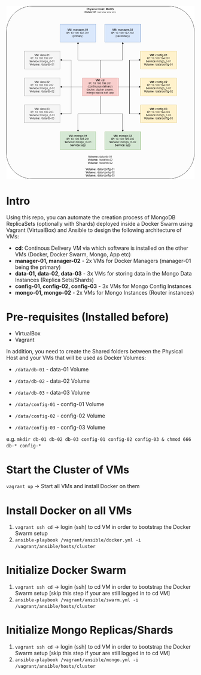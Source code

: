 ![MongoSwarm](MongoSwarm.png)
# Intro
Using this repo, you can automate the creation process of MongoDB ReplicaSets (optionally with Shards) deployed inside a Docker Swarm using Vagrant (VirtualBox) and Ansible to design the following architecture of VMs:

- **cd**: Continous Delivery VM via which software is installed on the other VMs (Docker, Docker Swarm, Mongo, App etc)
- **manager-01, manager-02** - 2x VMs for Docker Managers (manager-01 being the primary)
- **data-01, data-02, data-03** - 3x VMs for storing data in the Mongo Data Instances (Replica Sets/Shards)
- **config-01, config-02, config-03** - 3x VMs for Mongo Config Instances
- **mongo-01, mongo-02** - 2x VMs for Mongo Instances (Router instances)

# Pre-requisites (Installed before)
- VirtualBox
- Vagrant

In addition, you need to create the Shared folders between the Physical Host and your VMs that will be used as Docker Volumes:
- `/data/db-01` - data-01 Volume
- `/data/db-02` - data-02 Volume
- `/data/db-03` - data-03 Volume

- `/data/config-01` - config-01 Volume
- `/data/config-02` - config-02 Volume
- `/data/config-03` - config-03 Volume

e.g. `mkdir db-01 db-02 db-03 config-01 config-02 config-03 & chmod 666 db-* config-*`

# Start the Cluster of VMs
`vagrant up` -> Start all VMs and install Docker on them

# Install Docker on all VMs
1. `vagrant ssh cd` -> login (ssh) to cd VM in order to bootstrap the Docker Swarm setup
2. `ansible-playbook /vagrant/ansible/docker.yml -i /vagrant/ansible/hosts/cluster`

# Initialize Docker Swarm
1. `vagrant ssh cd` -> login (ssh) to cd VM in order to bootstrap the Docker Swarm setup [skip this step if your are still logged in to cd VM]
2. `ansible-playbook /vagrant/ansible/swarm.yml -i /vagrant/ansible/hosts/cluster`

# Initialize Mongo Replicas/Shards
1. `vagrant ssh cd` -> login (ssh) to cd VM in order to bootstrap the Docker Swarm setup [skip this step if your are still logged in to cd VM]
2. `ansible-playbook /vagrant/ansible/mongo.yml -i /vagrant/ansible/hosts/cluster`
